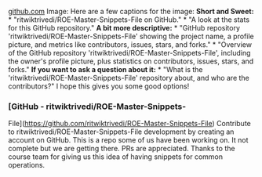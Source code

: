 [github.com](https://github.com/ritwiktrivedi/ROE-Master-Snippets-File)
Image: Here are a few captions for the image: **Short and Sweet:** *
"ritwiktrivedi/ROE-Master-Snippets-File on GitHub." * "A look at the stats for
this GitHub repository." **A bit more descriptive:** * "GitHub repository
'ritwiktrivedi/ROE-Master-Snippets-File' showing the project name, a profile
picture, and metrics like contributors, issues, stars, and forks." * "Overview
of the GitHub repository 'ritwiktrivedi/ROE-Master-Snippets-File', including
the owner's profile picture, plus statistics on contributors, issues, stars,
and forks." **If you want to ask a question about it:** * "What is the
'ritwiktrivedi/ROE-Master-Snippets-File' repository about, and who are the
contributors?" I hope this gives you some good options!
### [GitHub - ritwiktrivedi/ROE-Master-Snippets-
File](https://github.com/ritwiktrivedi/ROE-Master-Snippets-File)
Contribute to ritwiktrivedi/ROE-Master-Snippets-File development by creating
an account on GitHub.
This is a repo some of us have been working on. It not complete but we are
getting there. PRs are appreciated.
Thanks to the course team for giving us this idea of having snippets for
common operations.